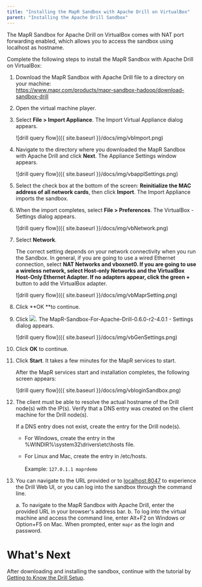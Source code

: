 ```yaml
---
title: "Installing the MapR Sandbox with Apache Drill on VirtualBox"
parent: "Installing the Apache Drill Sandbox"
---
```

The MapR Sandbox for Apache Drill on VirtualBox comes with NAT port forwarding
enabled, which allows you to access the sandbox using localhost as hostname.

Complete the following steps to install the MapR Sandbox with Apache Drill on
VirtualBox:

1. Download the MapR Sandbox with Apache Drill file to a directory on your machine:   
<https://www.mapr.com/products/mapr-sandbox-hadoop/download-sandbox-drill>
2. Open the virtual machine player.
3. Select **File > Import Appliance**. The Import Virtual Appliance dialog appears.
  
     ![drill query flow]({{ site.baseurl }}/docs/img/vbImport.png)

4. Navigate to the directory where you downloaded the MapR Sandbox with Apache Drill and click **Next**. The Appliance Settings window appears.

     ![drill query flow]({{ site.baseurl }}/docs/img/vbapplSettings.png)

5. Select the check box at the bottom of the screen: **Reinitialize the MAC address of all network cards**, then click **Import**. The Import Appliance imports the sandbox.
6. When the import completes, select **File > Preferences**. The VirtualBox - Settings dialog appears.

     ![drill query flow]({{ site.baseurl }}/docs/img/vbNetwork.png)
7. Select **Network**.  

    The correct setting depends on your network connectivity when you run the
Sandbox. In general, if you are going to use a wired Ethernet connection,
select **NAT Networks **and **vboxnet0**. If you are going to use a wireless
network, select **Host-only Networks** and the **VirtualBox Host-Only Ethernet
Adapter**. If no adapters appear, click the green** +** button to add the
VirtualBox adapter.

     ![drill query flow]({{ site.baseurl }}/docs/img/vbMaprSetting.png)
8. Click **OK **to continue.
9. Click ![](https://lh5.googleusercontent.com/6TjVEW28MJhPud2Nc2ButYB_GDqKTnadaluSulg0Zb259MgN1IRCgIlo-kMAEJ7lGWHf2aqc-nIjUsUFlaXP-LceAIKE5owNqXUWxXS0WXcBLWzUqg5X1VIXXswajb6oWA). The MapR-Sandbox-For-Apache-Drill-0.6.0-r2-4.0.1 - Settings dialog appears.
  
     <!--![](../../../img/vbGenSettings.png)-->
     
     ![drill query flow]({{ site.baseurl }}/docs/img/vbGenSettings.png)    

 10. Click **OK** to continue.
 11. Click **Start**. It takes a few minutes for the MapR services to start.   
 
      After the MapR services start and installation completes, the following screen appears:

      <!--![](../../../img/vbloginSandbox.png)-->
      
      ![drill query flow]({{ site.baseurl }}/docs/img/vbloginSandbox.png)
12. The client must be able to resolve the actual hostname of the Drill node(s) with the IP(s). Verify that a DNS entry was created on the client machine for the Drill node(s).  
 
     If a DNS entry does not exist, create the entry for the Drill node(s).

     * For Windows, create the entry in the %WINDIR%\system32\drivers\etc\hosts file.

     * For Linux and Mac, create the entry in /etc/hosts.  
<drill-machine-IP> <drill-machine-hostname>  
     Example: `127.0.1.1 maprdemo`
13. You can navigate to the URL provided or to [localhost:8047](http://localhost:8047) to experience the Drill Web UI, or you can log into the sandbox through the command line.  

    a. To navigate to the MapR Sandbox with Apache Drill, enter the provided URL in your browser's address bar.
    b. To log into the virtual machine and access the command line, enter Alt+F2 on Windows or Option+F5 on Mac. When prompted, enter `mapr` as the login and password.

# What's Next

After downloading and installing the sandbox, continue with the tutorial by
[Getting to Know the Drill
Setup](/confluence/display/DRILL/Getting+to+Know+the+Drill+Setup).